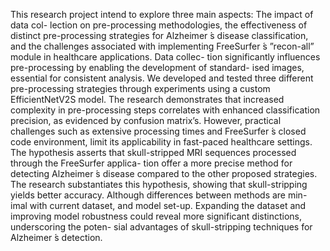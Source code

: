 This research project intend to explore three main aspects: The impact of data col- lection on pre-processing methodologies, the effectiveness of distinct pre-processing strategies for Alzheimer ́s disease classification, and the challenges associated with implementing FreeSurfer ́s ”recon-all” module in healthcare applications. Data collec- tion significantly influences pre-processing by enabling the development of standard- ised images, essential for consistent analysis. We developed and tested three different pre-processing strategies through experiments using a custom EfficientNetV2S model. The research demonstrates that increased complexity in pre-processing steps correlates with enhanced classification precision, as evidenced by confusion matrix’s. However, practical challenges such as extensive processing times and FreeSurfer ́s closed code environment, limit its applicability in fast-paced healthcare settings. The hypothesis asserts that skull-stripped MRI sequences processed through the FreeSurfer applica- tion offer a more precise method for detecting Alzheimer ́s disease compared to the other proposed strategies. The research substantiates this hypothesis, showing that skull-stripping yields better accuracy. Although differences between methods are min- imal with current dataset, and model set-up. Expanding the dataset and improving model robustness could reveal more significant distinctions, underscoring the poten- sial advantages of skull-stripping techniques for Alzheimer ́s detection.
